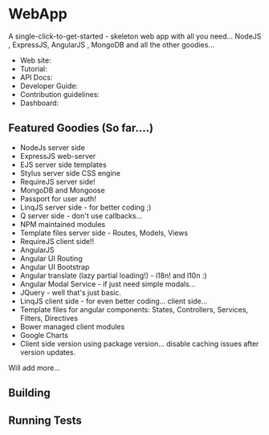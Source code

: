 WebApp 
======

A single-click-to-get-started - skeleton web app with all you need... NodeJS , ExpressJS, AngularJS , MongoDB and all the other goodies...

* Web site: 
* Tutorial: 
* API Docs: 
* Developer Guide: 
* Contribution guidelines: 
* Dashboard: 

Featured Goodies (So far....)
-----------------------------

* NodeJs server side
* ExpressJS web-server
* EJS server side templates
* Stylus server side CSS engine
* RequireJS server side!
* MongoDB and Mongoose
* Passport for user auth!
* LinqJS server side - for better coding ;)
* Q server side - don't use callbacks...
* NPM maintained modules
* Template files server side - Routes, Models, Views
* RequireJS client side!!
* AngularJS
* Angular UI Routing
* Angular UI Bootstrap
* Angular translate (lazy partial loading!) - i18n! and l10n :)
* Angular Modal Service - if just need simple modals...
* JQuery - well that's just basic.
* LinqJS client side - for even better coding... client side...
* Template files for angular components: States, Controllers, Services, Filters, Directives
* Bower managed client modules
* Google Charts
* Client side version using package version... disable caching issues after version updates.

Will add more...

Building 
---------


Running Tests
-------------
